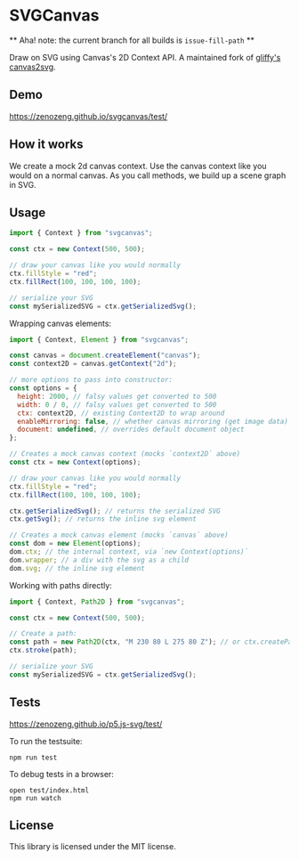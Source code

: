# SVGCanvas

** Aha! note: the current branch for all builds is `issue-fill-path` **

Draw on SVG using Canvas's 2D Context API. A maintained fork of
[gliffy's canvas2svg](https://github.com/gliffy/canvas2svg).

## Demo

https://zenozeng.github.io/svgcanvas/test/

## How it works

We create a mock 2d canvas context. Use the canvas context like you would on a
normal canvas. As you call methods, we build up a scene graph in SVG.

## Usage

```javascript
import { Context } from "svgcanvas";

const ctx = new Context(500, 500);

// draw your canvas like you would normally
ctx.fillStyle = "red";
ctx.fillRect(100, 100, 100, 100);

// serialize your SVG
const mySerializedSVG = ctx.getSerializedSvg();
```

Wrapping canvas elements:

```javascript
import { Context, Element } from "svgcanvas";

const canvas = document.createElement("canvas");
const context2D = canvas.getContext("2d");

// more options to pass into constructor:
const options = {
  height: 2000, // falsy values get converted to 500
  width: 0 / 0, // falsy values get converted to 500
  ctx: context2D, // existing Context2D to wrap around
  enableMirroring: false, // whether canvas mirroring (get image data) is enabled (defaults to false)
  document: undefined, // overrides default document object
};

// Creates a mock canvas context (mocks `context2D` above)
const ctx = new Context(options);

// draw your canvas like you would normally
ctx.fillStyle = "red";
ctx.fillRect(100, 100, 100, 100);

ctx.getSerializedSvg(); // returns the serialized SVG
ctx.getSvg(); // returns the inline svg element

// Creates a mock canvas element (mocks `canvas` above)
const dom = new Element(options);
dom.ctx; // the internal context, via `new Context(options)`
dom.wrapper; // a div with the svg as a child
dom.svg; // the inline svg element
```

Working with paths directly:

```javascript
import { Context, Path2D } from "svgcanvas";

const ctx = new Context(500, 500);

// Create a path:
const path = new Path2D(ctx, "M 230 80 L 275 80 Z"); // or ctx.createPath("M 230 80 L 275 80 Z");
ctx.stroke(path);

// serialize your SVG
const mySerializedSVG = ctx.getSerializedSvg();
```

## Tests

https://zenozeng.github.io/p5.js-svg/test/

To run the testsuite:

```
npm run test
```

To debug tests in a browser:

```
open test/index.html
npm run watch
```

## License

This library is licensed under the MIT license.
